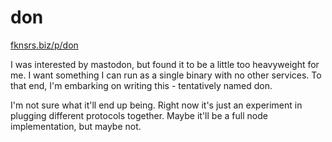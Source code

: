 # don

[fknsrs.biz/p/don](https://www.fknsrs.biz/p/don)

I was interested by mastodon, but found it to be a little too heavyweight for
me. I want something I can run as a single binary with no other services. To
that end, I'm embarking on writing this - tentatively named don.

I'm not sure what it'll end up being. Right now it's just an experiment in
plugging different protocols together. Maybe it'll be a full node
implementation, but maybe not.
